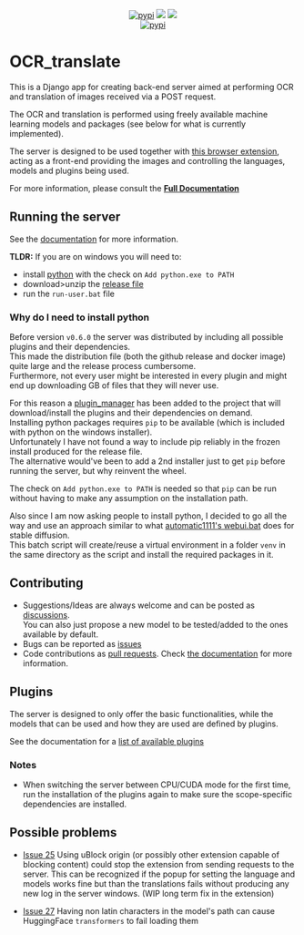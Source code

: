<div align="center">
  <p align="center">
	<a href="https://pypi.org/project/django-ocr_translate/"><img src="https://img.shields.io/pypi/dm/django-ocr_translate?style=flat-square" alt="pypi"/></a>
	<a href="https://pypi.org/project/django-ocr_translate/"><img src="https://img.shields.io/pypi/v/django-ocr_translate?style=flat-square" /></a>
	<a href="https://pypi.org/project/django-ocr_translate/"><img src="https://img.shields.io/github/downloads/Crivella/ocr_translate/total.svg?style=flat-square" /></a>
  <br />
	<a href="https://crivella.github.io/ocr_translate/"><img src="https://img.shields.io/badge/GitHub%20Pages-222222?style=for-the-badge&logo=GitHub%20Pages&logoColor=white" alt="pypi"/></a>
  </p>
</div>

# OCR_translate

This is a Django app for creating back-end server aimed at performing OCR and translation of images received via a POST request.

The OCR and translation is performed using freely available machine learning models and packages (see below for what is currently implemented).

The server is designed to be used together with [this browser extension](https://github.com/Crivella/ocr_extension), acting as a front-end providing the images and controlling the languages, models and plugins being used.

For more information, please consult the **[Full Documentation](https://crivella.github.io/ocr_translate/)**

## Running the server

See the [documentation](https://crivella.github.io/ocr_translate/user/index.html#running-the-server) for more information.

**TLDR:** If you are on windows you will need to:

- install [python](https://www.python.org/downloads/windows/) with the check on `Add python.exe to PATH`
- download>unzip the [release file](/../../releases/latest/download/run_server.zip)
- run the `run-user.bat` file

### Why do I need to install python

Before version `v0.6.0` the server was distributed by including all possible plugins and their dependencies.\
This made the distribution file (both the github release and docker image) quite large and the release process cumbersome.\
Furthermore, not every user might be interested in every plugin and might end up downloading GB of files that they will never use.

For this reason a [plugin_manager](ocr_translate/plugin_manager.py) has been added to the project that will download/install the plugins and their dependencies on demand.\
Installing python packages requires `pip` to be available (which is included with python on the windows installer).\
Unfortunately I have not found a way to include pip reliably in the frozen install produced for the release file.\
The alternative would've been to add a 2nd installer just to get `pip` before running the server, but why reinvent the wheel.

The check on `Add python.exe to PATH` is needed so that `pip` can be run without having to make any assumption on the installation path.

Also since I am now asking people to install python, I decided to go all the way and use an approach similar to what [automatic1111's webui.bat](https://github.com/AUTOMATIC1111/stable-diffusion-webui/blob/master/webui.bat) does for stable diffusion.\
This batch script will create/reuse a virtual environment in a folder `venv` in the same directory as the script and install the required packages in it.

## Contributing

- Suggestions/Ideas are always welcome and can be posted as [discussions](https://github.com/Crivella/ocr_translate/discussions).\
  You can also just propose a new model to be tested/added to the ones available by default.
- Bugs can be reported as [issues](https://github.com/Crivella/ocr_translate/issues)
- Code contributions as [pull requests](https://github.com/Crivella/ocr_translate/pulls).
  Check [the documentation](https://crivella.github.io/ocr_translate/contrib/index.html) for more information.

## Plugins

The server is designed to only offer the basic functionalities, while the models that can be used and how they are used are defined by plugins.

See the documentation for a [list of available plugins](https://crivella.github.io/ocr_translate/plugins/index.html)

### Notes

- When switching the server between CPU/CUDA mode for the first time, run the installation of the plugins again to make sure the scope-specific dependencies are installed.

## Possible problems

- [Issue 25](/../../issues/25) Using uBlock origin (or possibly other extension capable of blocking content) could stop the extension from sending requests to the server. This can be recognized if the popup for setting the language and models works fine but than the translations fails without producing any new log in the server windows. (WIP long term fix in the extension)

- [Issue 27](/../../issues/27) Having non latin characters in the model's path can cause HuggingFace `transformers` to fail loading them
